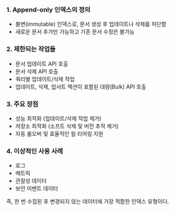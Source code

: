 ### 1. Append-only 인덱스의 정의
- 불변(immutable) 인덱스로, 문서 생성 후 업데이트나 삭제를 차단함
- 새로운 문서 추가만 가능하고 기존 문서 수정은 불가능

### 2. 제한되는 작업들
- 문서 업데이트 API 호출
- 문서 삭제 API 호출
- 쿼리별 업데이트/삭제 작업
- 업데이트, 삭제, 업서트 액션이 포함된 대량(Bulk) API 호출

### 3. 주요 장점

- 성능 최적화 (업데이트/삭제 작업 제거)
- 저장소 최적화 (소프트 삭제 및 버전 추적 제거)
- 자동 롤오버 및 효율적인 웜 티어링 지원

### 4. 이상적인 사용 사례

- 로그
- 메트릭
- 관찰성 데이터
- 보안 이벤트 데이터

즉, 한 번 수집된 후 변경되지 않는 데이터에 가장 적합한 인덱스 유형이다.